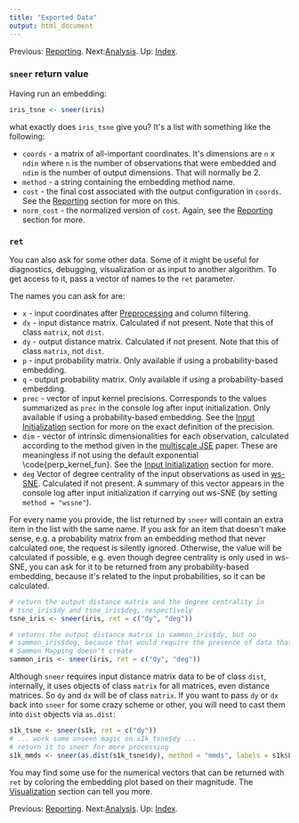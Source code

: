 ```yaml
---
title: "Exported Data"
output: html_document
---
```


Previous: [Reporting](reporting.html). Next:[Analysis](analysis.html). Up: [Index](index.html).

### `sneer` return value

Having run an embedding: 

```R
iris_tsne <- sneer(iris)
```

what exactly does `iris_tsne` give you? It's a list with something like the
following:

* `coords` - a matrix of all-important coordinates. It's dimensions are `n` x 
 `ndim` where `n` is the number of observations that were embedded and `ndim`
 is the number of output dimensions. That will normally be 2.
* `method` - a string containing the embedding method name.
* `cost` - the final cost associated with the output configuration in `coords`.
  See the [Reporting](reporting.html) section for more on this.
* `norm_cost` - the normalized version of `cost`. Again, see the 
  [Reporting](reporting.html) section for more.

### `ret`

You can also ask for some other data. Some of it might be useful for 
diagnostics, debugging, visualization or as input to another algorithm. To 
get access to it, pass a vector of names to the `ret` parameter.

The names you can ask for are:

* `x` - input coordinates after [Preprocessing](preprocessing.html) and column
  filtering.
* `dx` - input distance matrix. Calculated if not present. Note that this of 
  class `matrix`, not `dist`.
* `dy` - output distance matrix. Calculated if not present. Note that this of 
  class `matrix`, not `dist`.
* `p` - input probability matrix. Only available if using a probability-based
  embedding.
* `q` - output probability matrix. Only available if using a probability-based
  embedding.
* `prec` - vector of input kernel precisions. Corresponds to the 
  values summarized as `prec` in the console log after input initialization. 
  Only available if using a probability-based embedding. See the 
  [Input Initialization](input-initialization.html) section for more on the
  exact definition of the precision.
* `dim` - vector of intrinsic dimensionalities for each observation, calculated 
  according to the method given in the 
  [multiscale JSE](http://dx.doi.org/10.1016/j.neucom.2014.12.095) paper.
  These are meaningless if not using the default exponential 
  \code{perp_kernel_fun}. See the 
  [Input Initialization](input-initialization.html) section for more.
* `deg` Vector of degree centrality of the input observations as used in 
  [ws-SNE](http://jmlr.org/proceedings/papers/v32/yange14.html). 
  Calculated if not present. A summary of this vector appears in the console 
  log after input initialization if carrying out ws-SNE (by setting 
  `method = "wssne"`).

For every name you provide, the list returned by `sneer` will contain an extra
item in the list with the same name. If you ask for an item that doesn't make
sense, e.g. a probability matrix from an embedding method that never calculated
one, the request is silently ignored. Otherwise, the value will be calculated
if possible, e.g. even though degree centrality is only used in ws-SNE, you can
ask for it to be returned from any probability-based embedding, because it's
related to the input probabilities, so it can be calculated.

```R
# return the output distance matrix and the degree centrality in 
# tsne_iris$dy and tsne_iris$deg, respectively
tsne_iris <- sneer(iris, ret = c("dy", "deg"))

# returns the output distance matrix in sammon_iris$dy, but no
# sammon_iris$deg, because that would require the presence of data that
# Sammon Mapping doesn't create
sammon_iris <- sneer(iris, ret = c("dy", "deg"))
```

Although `sneer` requires input distance matrix data to be of class `dist`, 
internally, it uses objects of class `matrix` for all matrices, even  distance 
matrices. So `dy` and `dx` will be of class `matrix`. If you want to pass `dy` 
or `dx` back into `sneer` for some crazy scheme or other, you will need to cast 
them into `dist` objects via `as.dist`:

```R
s1k_tsne <- sneer(s1k, ret = c("dy"))
# ... work some unseen magic on s1k_tsne$dy ...
# return it to sneer for more processing
s1k_mmds <- sneer(as.dist(s1k_tsne$dy), method = "mmds", labels = s1k$Label)
```

You may find some use for the numerical vectors that can be returned with `ret`
by coloring the embedding plot based on their magnitude. The
[Visualization](visualization.html) section can tell you more.

Previous: [Reporting](reporting.html). Next:[Analysis](analysis.html). Up: [Index](index.html).
